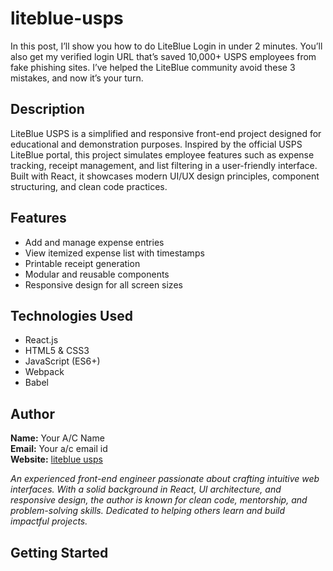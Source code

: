 # liteblue-usps
In this post, I’ll show you how to do LiteBlue Login in under 2 minutes. You’ll also get my verified login URL that’s saved 10,000+ USPS employees from fake phishing sites. I’ve helped the LiteBlue community avoid these 3 mistakes, and now it’s your turn.
## Description
LiteBlue USPS is a simplified and responsive front-end project designed for educational and demonstration purposes. Inspired by the official USPS LiteBlue portal, this project simulates employee features such as expense tracking, receipt management, and list filtering in a user-friendly interface. Built with React, it showcases modern UI/UX design principles, component structuring, and clean code practices.

## Features
- Add and manage expense entries
- View itemized expense list with timestamps
- Printable receipt generation
- Modular and reusable components
- Responsive design for all screen sizes

## Technologies Used
- React.js
- HTML5 & CSS3
- JavaScript (ES6+)
- Webpack
- Babel

## Author
**Name:** Your A/C Name  
**Email:** Your a/c email id  
**Website:** [liteblue usps](https://www.liteblue.it.com)

*An experienced front-end engineer passionate about crafting intuitive web interfaces. With a solid background in React, UI architecture, and responsive design, the author is known for clean code, mentorship, and problem-solving skills. Dedicated to helping others learn and build impactful projects.*

## Getting Started
